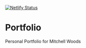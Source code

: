 [![Netlify Status](https://api.netlify.com/api/v1/badges/4b4a7eda-fef5-494f-9d96-75557880d860/deploy-status)](https://app.netlify.com/sites/mwoods/deploys)

# Portfolio

Personal Portfolio for Mitchell Woods
